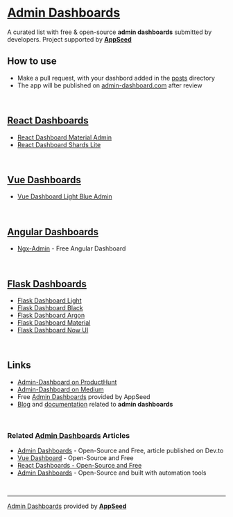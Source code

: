 # [Admin Dashboards](https://admin-dashboards.com)

A curated list with free & open-source **admin dashboards** submitted by developers. Project supported by **[AppSeed](https://appseed.us/admin-dashboards)**

## How to use
 
- Make a pull request, with your dashbord added in the [posts](https://github.com/admin-dashboards/dashboards/tree/master/content/posts) directory
- The app will be published on [admin-dashboard.com](https://admin-dashboards.com/) after review

<br />

## [React Dashboards](https://admin-dashboards.com/tags/react-dashboards/)

- [React Dashboard Material Admin](https://admin-dashboards.com/react-dashboard-material-admin-flatlogic)
- [React Dashboard Shards Lite](https://admin-dashboards.com/react-dashboard-shards-lite)

<br />

## [Vue Dashboards](https://admin-dashboards.com/tags/vue-dashboard/)

- [Vue Dashboard Light Blue Admin](https://admin-dashboards.com/vue-dashboard-light-blue-admin-flatlogic)

<br />

## [Angular Dashboards](https://admin-dashboards.com/tags/angular-dashboards/)

- [Ngx-Admin](https://admin-dashboards.com/angular-dashboards-ngx-admin-akveo) - Free Angular Dashboard

<br />

## [Flask Dashboards](https://admin-dashboards.com/tags/flask-dashboard/)

- [Flask Dashboard Light](https://admin-dashboards.com/flask-dashboard-light-bootstrap-creative-tim)
- [Flask Dashboard Black](https://admin-dashboards.com/flask-dashboard-black-creative-tim)
- [Flask Dashboard Argon](https://admin-dashboards.com/flask-dashboard-argon)
- [Flask Dashboard Material](https://admin-dashboards.com/flask-dashboard-material-creative-tim)
- [Flask Dashboard Now UI](https://admin-dashboards.com/flask-dashboard-now-ui-creative-tim)

<br />

## Links
 - [Admin-Dashboard on ProductHunt](https://www.producthunt.com/posts/admin-dashboards)
 - [Admin-Dashboard on Medium](https://medium.com/@appseed.us/admin-dashboards-com-goes-open-source-2a95862b5eab)
 - Free [Admin Dashboards](https://appseed.us/admin-dashboards) provided by AppSeed 
 - [Blog](https://blog.appseed.us/admin-dashboards) and [documentation](https://docs.appseed.us/admin-dashboards/) related to **admin dashboards**

<br />

### Related [Admin Dashboards](https://appseed.us/admin-dashboards/) Articles

- [Admin Dashboards](https://dev.to/sm0ke/admin-dashboards-open-source-and-free-4aep) - Open-Source and Free, article published on Dev.to
- [Vue Dashboard](https://dev.to/sm0ke/vue-dashboard-open-source-apps-1gd1) - Open-Source and Free
- [React Dashboards - Open-Source and Free](https://dev.to/sm0ke/react-dashboards-open-source-apps-1c7j)
- [Admin Dashboards](https://blog.appseed.us/admin-dashboards-open-source-built-with-automation-tools/) - Open-Source and built with automation tools

<br />

---
[Admin Dashboards](https://admin-dashboards.com) provided by **[AppSeed](https://appseed.us/admin-dashboards)**

